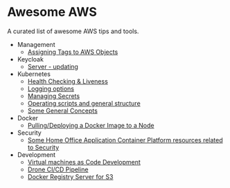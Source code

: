 # Awesome AWS
A curated list of awesome AWS tips and tools.
* Management
    * [Assigning Tags to AWS Objects](Management/aws_tags.md)
* Keycloak 
    * [Server - updating](Keycloak/server_updating.md)
* Kubernetes
    * [Health Checking & Liveness](Kubernetes/Health_Checking_Liveness.md)
    * [Logging options](Kubernetes/Logging_options.md)
    * [Managing Secrets](Kubernetes/Managing_Secrets.md)
    * [Operating scripts and general structure](Kubernetes/Operating_scripts_and_general_structure.md)
    * [Some General Concepts](Kubernetes/Some_General_Concepts.md)
* Docker
    * [Pulling/Deploying a Docker Image to a Node](Docker/Pulling_Deploying_a_Docker_Image_to_a_Node.md)
* Security
    * [Some Home Office Application Container Platform resources related to Security](Security/Some_Home_Office_Application_Container_Platform_resources_related_to_Security.md)
* Development
    * [Virtual machines as Code Development](Development/Virtual_machines_Development_VMs.md)
    * [Drone CI/CD Pipeline](Development/Drone_CI_CD_Pipeline.md)
    * [Docker Registry Server for S3](Development/Docker_Registry_Server_for_S3.md)


